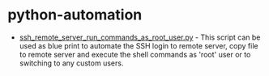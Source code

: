# python-automation

* [ssh_remote_server_run_commands_as_root_user.py](https://github.com/murgod/python-automation/blob/master/ssh_remote_server_run_commands_as_root_user.py) - 
This script can be used as blue print to automate the SSH login to remote server, copy file to remote server and execute the shell commands as 'root' user or to switching to any custom users.
